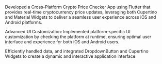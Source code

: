 Developed a Cross-Platform Crypto Price Checker App using Flutter that provides real-time cryptocurrency price updates, leveraging both Cupertino and Material Widgets to deliver a seamless user experience across iOS and Android platforms.

Advanced UI Customization: Implemented platform-specific UI customization by checking the platform at runtime, ensuring optimal user interface and experience for both iOS and Android users.

Efficiently handled data, and integrated DropdownButton and Cupertino Widgets to create a dynamic and interactive application interface

